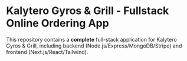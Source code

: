# Kalytero Gyros & Grill - Fullstack Online Ordering App

This repository contains a **complete** full-stack application for Kalytero Gyros & Grill, including backend (Node.js/Express/MongoDB/Stripe) and frontend (Next.js/React/Tailwind).